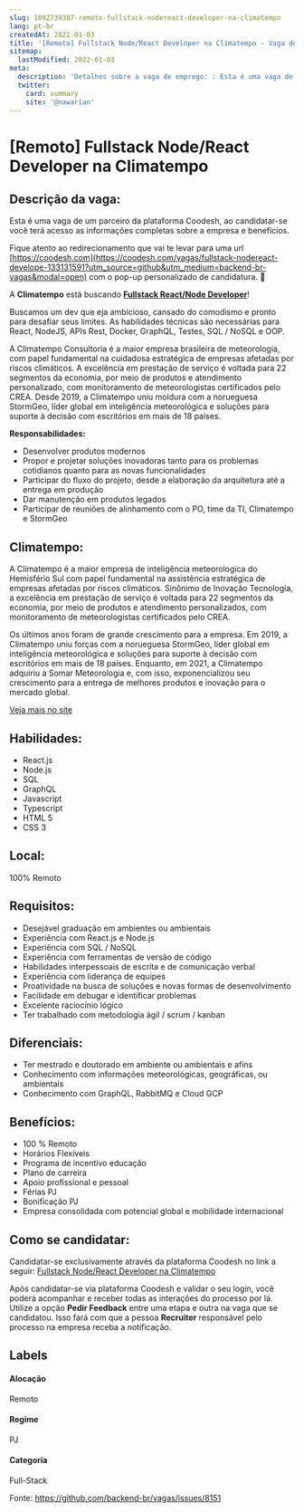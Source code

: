 ```yaml
---
slug: 1092739307-remoto-fullstack-nodereact-developer-na-climatempo
lang: pt-br
createdAt: 2022-01-03
title: '[Remoto] Fullstack Node/React Developer na Climatempo - Vaga de Emprego'
sitemap:
  lastModified: 2022-01-03
meta:
  description: 'Detalhes sobre a vaga de emprego: : Esta é uma vaga de um parceiro da plataforma Coodesh, ao candidatar-se você terá acesso as informações completas sobre a empresa e benefícios.  Fique atento ao redirecionamento que vai te levar para uma url [https://coodesh.com](https://coodesh.com/vagas/fullstack-nodereact-develope-133131591?utm_source=github&utm_medium=backend-br-vagas&modal=open) com o pop-up personalizado de candidatura. 👋 <p>A <strong>Climatempo</strong> está buscando <strong><ins>Fullstack React/Node Developer</ins></strong>!</p> <p>Buscamos um dev que eja ambicioso, cansado do comodismo e pronto para desafiar seus limites. As habilidades técnicas são necessárias para React, NodeJS, APIs Rest, Docker, GraphQL, Testes, SQL / NoSQL e OOP.</p> <p>A Climatempo Consultoria é a maior empresa brasileira de meteorologia, com papel fundamental na cuidadosa estratégica de empresas afetadas por riscos climáticos. A excelência em prestação de serviço é voltada para 22 segmentos da economia, por meio de produtos e atendimento personalizado, com monitoramento de meteorologistas certificados pelo CREA. Desde 2019, a Climatempo uniu moldura com a norueguesa StormGeo, líder global em inteligência meteorológica e soluções para suporte à decisão com escritórios em mais de 18 países.</p> <p><strong>Responsabilidades:</strong></p> <ul> <li>Desenvolver produtos modernos</li> <li>Propor e projetar soluções inovadoras tanto para os problemas cotidianos quanto para as novas funcionalidades</li> <li>Participar do fluxo do projeto, desde a elaboração da arquitetura até a entrega em produção</li> <li>Dar manutenção em produtos legados</li> <li>Participar de reuniões de alinhamento com o PO, time da TI, Climatempo e StormGeo</li> </ul>'
  twitter:
    card: summary
    site: '@nawarian'
---
```


# [Remoto] Fullstack Node/React Developer na Climatempo

## Descrição da vaga: 
Esta é uma vaga de um parceiro da plataforma Coodesh, ao candidatar-se você terá acesso as informações completas sobre a empresa e benefícios.


Fique atento ao redirecionamento que vai te levar para uma url [https://coodesh.com](https://coodesh.com/vagas/fullstack-nodereact-develope-133131591?utm_source=github&utm_medium=backend-br-vagas&modal=open) com o pop-up personalizado de candidatura. 👋
<p>A <strong>Climatempo</strong> está buscando <strong><ins>Fullstack React/Node Developer</ins></strong>!</p>
<p>Buscamos um dev que eja ambicioso, cansado do comodismo e pronto para desafiar seus limites. As habilidades técnicas são necessárias para React, NodeJS, APIs Rest, Docker, GraphQL, Testes, SQL / NoSQL e OOP.</p>
<p>A Climatempo Consultoria é a maior empresa brasileira de meteorologia, com papel fundamental na cuidadosa estratégica de empresas afetadas por riscos climáticos. A excelência em prestação de serviço é voltada para 22 segmentos da economia, por meio de produtos e atendimento personalizado, com monitoramento de meteorologistas certificados pelo CREA. Desde 2019, a Climatempo uniu moldura com a norueguesa StormGeo, líder global em inteligência meteorológica e soluções para suporte à decisão com escritórios em mais de 18 países.</p>
<p><strong>Responsabilidades:</strong></p>
<ul>
<li>Desenvolver produtos modernos</li>
<li>Propor e projetar soluções inovadoras tanto para os problemas cotidianos quanto para as novas funcionalidades</li>
<li>Participar do fluxo do projeto, desde a elaboração da arquitetura até a entrega em produção</li>
<li>Dar manutenção em produtos legados</li>
<li>Participar de reuniões de alinhamento com o PO, time da TI, Climatempo e StormGeo</li>
</ul>

## Climatempo: 
 <p>A Climatempo é a maior empresa de inteligência meteorologica do Hemisfério Sul com papel fundamental na assistência estratégica de empresas afetadas por riscos climáticos. Sinônimo de Inovação Tecnologia, a excelência em prestação de serviço é voltada para 22 segmentos da economia, por meio de produtos e atendimento personalizados, com monitoramento de meteorologistas certificados pelo CREA.&nbsp;</p>
<p>Os últimos anos foram de grande crescimento para a empresa. Em 2019, a Climatempo uniu forças com a norueguesa StormGeo, líder global em inteligência meteorológica e soluções para suporte à decisão com escritórios em mais de 18 países. Enquanto, em 2021, a Climatempo adquiriu a Somar Meteorologia e, com isso, exponencializou seu crescimento para a entrega de melhores produtos e inovação para o mercado global.&nbsp;</p><a href='https://coodesh.com/empresas/climatempo'>Veja mais no site</a>

 ## Habilidades: 
 - React.js 
- Node.js 
- SQL 
- GraphQL 
- Javascript 
- Typescript 
- HTML 5 
- CSS 3
## Local: 
 100% Remoto
## Requisitos: 
 - Desejável graduação em ambientes ou ambientais 
- Experiência com React.js e Node.js 
- Experiência com SQL / NoSQL 
- Experiência com ferramentas de versão de código 
- Habilidades interpessoais de escrita e de comunicação verbal 
- Experiência com liderança de equipes 
- Proatividade na busca de soluções e novas formas de desenvolvimento 
- Facilidade em debugar e identificar problemas 
- Excelente raciocínio lógico 
- Ter trabalhado com metodologia ágil / scrum / kanban
## Diferenciais: 
 - Ter mestrado e doutorado em ambiente ou ambientais e afins 
- Conhecimento com informações meteorológicas, geográficas, ou ambientais 
- Conhecimento com GraphQL, RabbitMQ e Cloud GCP
## Benefícios: 
 - 100 % Remoto 
- Horários Flexíveis 
- Programa de incentivo educação 
- Plano de carreira 
- Apoio profissional e pessoal 
- Férias PJ 
- Bonificação PJ 
- Empresa consolidada com potencial global e mobilidade internacional
## Como se candidatar:
Candidatar-se exclusivamente através da plataforma Coodesh no link a seguir: [Fullstack Node/React Developer na Climatempo](https://coodesh.com/vagas/fullstack-nodereact-develope-133131591?utm_source=github&utm_medium=backend-br-vagas&modal=open)


Após candidatar-se via plataforma Coodesh e validar o seu login, você poderá acompanhar e receber todas as interações do processo por lá. Utilize a opção **Pedir Feedback** entre uma etapa e outra na vaga que se candidatou. Isso fará com que a pessoa **Recruiter** responsável pelo processo na empresa receba a notificação.
## Labels
#### Alocação
Remoto
#### Regime
PJ
#### Categoria
Full-Stack

Fonte: https://github.com/backend-br/vagas/issues/8151